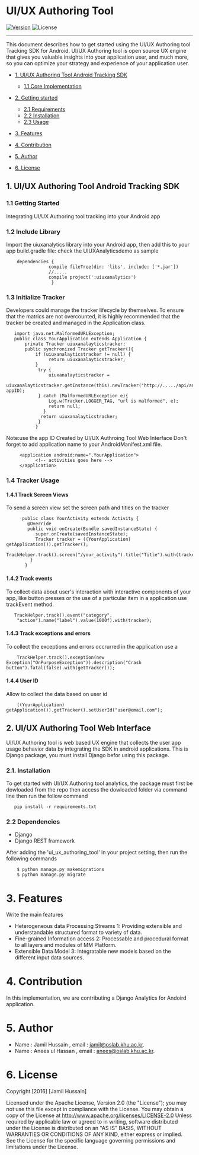 #  UI/UX Authoring Tool

<!-- make your own badges from here: http://shields.io/ -->
[![Version](https://img.shields.io/badge/MM__SL__UI/UX-V2.5-ff69b4.svg)](http://www.miningminds.re.kr/english/)
![License](https://img.shields.io/badge/Apache%20License%20-Version%202.0-yellowgreen.svg)

--------------------------
<!-- Update the list and the main body. -->

This document describes how to get started using the UI/UX Authoring tool Tracking SDK for Android. UI/UX Authoring tool is open source UX engine that gives you valuable insights into your application user, and much more, so you can optimize your strategy and experience of your application user.


- [1. UI/UX Authoring Tool Android Tracking SDK](#1-uiux-authoring-tool-android-tracking-sdk)
    - [1.1 Core Implementation](#11-core-implementation)
   
- [2. Getting started](#2-getting-Started)
    - [2.1 Requirements](#21-requirements)
    - [2.2 Installation](#22-installation)
    - [2.3 Usage](#23-usage)
	
- [3. Features](#3-features)
   
- [4. Contribution](#4-contribution)
   
- [5. Author](#5-author)

- [6. License](#6-license)

<!-- Main Body of the Document -->

<!-- Main Body of the Document -->

## 1. UI/UX Authoring Tool Android Tracking SDK

### 1.1 Getting Started

Integrating UI/UX Authoring tool tracking into your Android app

### 1.2 Include Library
Import the uiuxanalytics library into your Android app, then add this to your app build.gradle file: check the UIUXAnalyticsdemo as sample

        dependencies {
                    compile fileTree(dir: 'libs', include: ['*.jar'])
                    //.....
                    compile project(':uiuxanalytics')
                     }

### 1.3 Initialize Tracker

Developers could manage the tracker lifecycle by themselves. To ensure that the matrics are not overcounted, it is highly recommended that the tracker be created and managed in the Application class. 

       import java.net.MalformedURLException;
       public class YourApplication extends Application {
           private Tracker uiuxanalayticstracker;
           public synchronized Tracker getTracker(){
               if (uiuxanalayticstracker != null) {
                    return uiuxanalayticstracker;
               }
                try {
                    uiuxanalayticstracker = 
                    uiuxanalayticstracker.getInstance(this).newTracker("http://...../api/analytics/actionlog/", appID);
                } catch (MalformedURLException e){
                    Log.w(Tracker.LOGGER_TAG, "url is malformed", e);
                    return null;
                  }
                 return uiuxanalayticstracker;
                }     
               }

Note:use the app ID Created by UI/UX Authroing Tool Web Interface 
Don't forget to add application name to your AndroidManifest.xml file.

         <application android:name=".YourApplication">
               <!-- activities goes here -->
         </application>

### 1.4 Tracker Usage

#### 1.4.1 Track Screen Views

To send a screen view set the screen path and titles on the tracker

          public class YourActivity extends Activity {
            @Override
            public void onCreate(Bundle savedInstanceState) {
               super.onCreate(savedInstanceState);
               Tracker tracker = ((YourApplication) getApplication()).getTracker();
               TrackHelper.track().screen("/your_activity").title("Title").with(tracker);
             }
           }

#### 1.4.2 Track events 

To collect data about user's interaction with interactive components of your app, like button presses or the use of a particular item in a application use trackEvent method.

       TrackHelper.track().event("category", 
        "action").name("label").value(1000f).with(tracker);

#### 1.4.3 Track exceptions and errors 
To collect the exceptions and errors occrurred in the application use a 

        TrackHelper.track().exception(new Exception("OnPurposeException")).description("Crash button").fatal(false).with(getTracker());

#### 1.4.4 User ID

Allow to collect the data based on user id

        ((YourApplication) getApplication()).getTracker().setUserId("user@email.com");



## 2. UI/UX Authoring Tool Web Interface

UI/UX Authoring tool is web based UX engine that collects the user app usage behavior data by integrating the SDK in android applications. This is Django package, you must install Django befor using this package.

### 2.1. Installation
To get started with UI/UX Authoring tool analytics, the package must first be dowloaded from the repo then access the dowloaded folder via command line then run the follow command

       pip install -r requirements.txt

### 2.2 Dependencies
* Django
* Django REST framework 


After adding the 'ui_ux_authoring_tool' in your project setting, then run the following commands

        $ python manage.py makemigrations
        $ python manage.py migrate  
	

# 3. Features

Write the main features 

- Heterogeneous data Processing Streams 1: Providing extensible and understandable structured format to variety of data. 
- Fine-grained Information access 2: Processable and procedural format to all layers and modules of MM Platform.
- Extensible Data Model 3: Integratable new models based on the different input data sources.

# 4. Contribution

In this implementation, we are contributing a Django Analytics for Andoird application.

# 5. Author

* Name : Jamil Hussain ,   email : jamil@oslab.khu.ac.kr.
* Name : Anees ul Hassan , email : anees@oslab.khu.ac.kr.

# 6. License

Copyright [2016] [Jamil Hussain]

Licensed under the Apache License, Version 2.0 (the "License");
you may not use this file except in compliance with the License.
You may obtain a copy of the License at http://www.apache.org/licenses/LICENSE-2.0
Unless required by applicable law or agreed to in writing, software
distributed under the License is distributed on an "AS IS" BASIS,
WITHOUT WARRANTIES OR CONDITIONS OF ANY KIND, either express or implied.
See the License for the specific language governing permissions and
limitations under the License.
<br>
